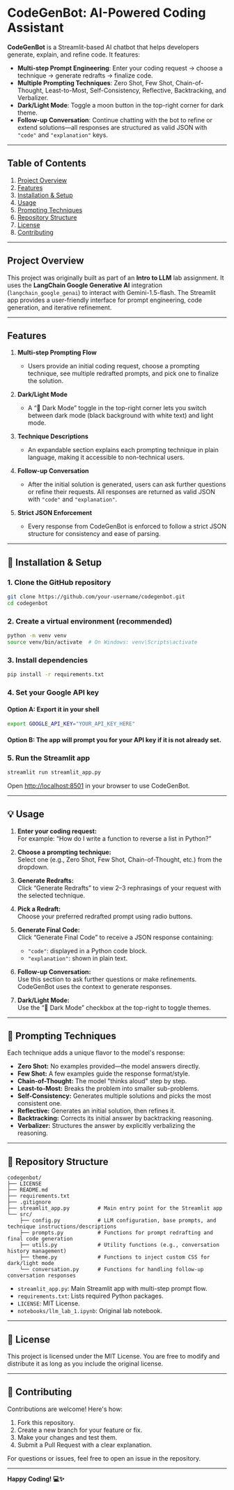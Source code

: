 # CodeGenBot: AI-Powered Coding Assistant

**CodeGenBot** is a Streamlit-based AI chatbot that helps developers generate, explain, and refine code. It features:
- **Multi-step Prompt Engineering**: Enter your coding request → choose a technique → generate redrafts → finalize code.
- **Multiple Prompting Techniques**: Zero Shot, Few Shot, Chain-of-Thought, Least-to-Most, Self-Consistency, Reflective, Backtracking, and Verbalizer.
- **Dark/Light Mode**: Toggle a moon button in the top-right corner for dark theme.
- **Follow-up Conversation**: Continue chatting with the bot to refine or extend solutions—all responses are structured as valid JSON with `"code"` and `"explanation"` keys.

---

## Table of Contents
1. [Project Overview](#project-overview)  
2. [Features](#features)  
3. [Installation & Setup](#-installation--setup)  
4. [Usage](#-usage)  
5. [Prompting Techniques](#-prompting-techniques)  
6. [Repository Structure](#-repository-structure)  
7. [License](#-license)  
8. [Contributing](#-contributing)  

---

## Project Overview

This project was originally built as part of an **Intro to LLM** lab assignment. It uses the **LangChain Google Generative AI** integration (`langchain_google_genai`) to interact with Gemini-1.5-flash. The Streamlit app provides a user-friendly interface for prompt engineering, code generation, and iterative refinement.

---

## Features

1. **Multi-step Prompting Flow**  
   - Users provide an initial coding request, choose a prompting technique, see multiple redrafted prompts, and pick one to finalize the solution.

2. **Dark/Light Mode**  
   - A “🌙 Dark Mode” toggle in the top-right corner lets you switch between dark mode (black background with white text) and light mode.

3. **Technique Descriptions**  
   - An expandable section explains each prompting technique in plain language, making it accessible to non-technical users.

4. **Follow-up Conversation**  
   - After the initial solution is generated, users can ask further questions or refine their requests. All responses are returned as valid JSON with `"code"` and `"explanation"`.

5. **Strict JSON Enforcement**  
   - Every response from CodeGenBot is enforced to follow a strict JSON structure for consistency and ease of parsing.

---

## 🚀 Installation & Setup

### 1. Clone the GitHub repository

```bash
git clone https://github.com/your-username/codegenbot.git
cd codegenbot
```

### 2. Create a virtual environment (recommended)

```bash
python -m venv venv
source venv/bin/activate  # On Windows: venv\Scripts\activate
```

### 3. Install dependencies

```bash
pip install -r requirements.txt
```

### 4. Set your Google API key

#### Option A: Export it in your shell

```bash
export GOOGLE_API_KEY="YOUR_API_KEY_HERE"
```

#### Option B: The app will prompt you for your API key if it is not already set.

### 5. Run the Streamlit app

```bash
streamlit run streamlit_app.py
```

Open [http://localhost:8501](http://localhost:8501) in your browser to use CodeGenBot.

---

## 💡 Usage

1. **Enter your coding request:**  
   For example: “How do I write a function to reverse a list in Python?”

2. **Choose a prompting technique:**  
   Select one (e.g., Zero Shot, Few Shot, Chain-of-Thought, etc.) from the dropdown.

3. **Generate Redrafts:**  
   Click “Generate Redrafts” to view 2–3 rephrasings of your request with the selected technique.

4. **Pick a Redraft:**  
   Choose your preferred redrafted prompt using radio buttons.

5. **Generate Final Code:**  
   Click “Generate Final Code” to receive a JSON response containing:
   - `"code"`: displayed in a Python code block.
   - `"explanation"`: shown in plain text.

6. **Follow-up Conversation:**  
   Use this section to ask further questions or make refinements. CodeGenBot uses the context to generate responses.

7. **Dark/Light Mode:**  
   Use the “🌙 Dark Mode” checkbox at the top-right to toggle themes.

---

## 🧠 Prompting Techniques

Each technique adds a unique flavor to the model's response:

- **Zero Shot:** No examples provided—the model answers directly.
- **Few Shot:** A few examples guide the response format/style.
- **Chain-of-Thought:** The model "thinks aloud" step by step.
- **Least-to-Most:** Breaks the problem into smaller sub-problems.
- **Self-Consistency:** Generates multiple solutions and picks the most consistent one.
- **Reflective:** Generates an initial solution, then refines it.
- **Backtracking:** Corrects its initial answer by backtracking reasoning.
- **Verbalizer:** Structures the answer by explicitly verbalizing the reasoning.

---

## 📁 Repository Structure

```
codegenbot/
├── LICENSE
├── README.md
├── requirements.txt
├── .gitignore
├── streamlit_app.py         # Main entry point for the Streamlit app
└── src/
    ├── config.py            # LLM configuration, base prompts, and technique instructions/descriptions
    ├── prompts.py           # Functions for prompt redrafting and final code generation
    ├── utils.py             # Utility functions (e.g., conversation history management)
    ├── theme.py             # Functions to inject custom CSS for dark/light mode
    └── conversation.py      # Functions for handling follow-up conversation responses

```

- `streamlit_app.py`: Main Streamlit app with multi-step prompt flow.
- `requirements.txt`: Lists required Python packages.
- `LICENSE`: MIT License.
- `notebooks/llm_lab_1.ipynb`: Original lab notebook.

---

## 📜 License

This project is licensed under the MIT License. You are free to modify and distribute it as long as you include the original license.

---

## 🤝 Contributing

Contributions are welcome! Here's how:

1. Fork this repository.
2. Create a new branch for your feature or fix.
3. Make your changes and test them.
4. Submit a Pull Request with a clear explanation.

For questions or issues, feel free to open an issue in the repository.

---

**Happy Coding! 💻✨**

